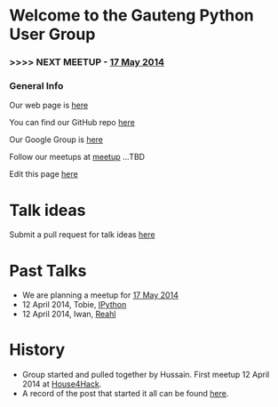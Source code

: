 # Welcome to the Gauteng Python User Group


### >>>>  NEXT MEETUP - [17 May 2014](https://github.com/gautengpug/planning/blob/master/17_May_2014.md)
    

### General Info

Our web page is [here](http://gautengpug.github.io/webpage)

You can find our GitHub repo [here](https://github.com/gautengpug)

Our Google Group is [here](https://groups.google.com/forum/#!forum/gpugsa)

Follow our meetups at [meetup]() ...TBD

Edit this page [here](https://github.com/gautengpug/webpage/edit/master/README.md)


# Talk ideas

Submit a pull request for talk ideas [here](https://github.com/gautengpug/talk_ideas/blob/master/README.md)


# Past Talks
* We are planning a meetup for [17 May 2014](https://github.com/gautengpug/planning/blob/master/17_May_2014.md)
* 12 April 2014, Tobie, [IPython](https://github.com/gautengpug/ipythontalk_12Apr2014)
* 12 April 2014, Iwan,  [Reahl](https://github.com/gautengpug/webpage/2014-04-12/reahl.odp)  


# History

* Group started and pulled together by Hussain. First meetup 12 April 2014 at
  [House4Hack](http://www.house4hack.co.za).
* A record of the post that started it all can be found
  [here](https://groups.google.com/forum/#!topic/gpugsa/qZEy-ptVxac).
